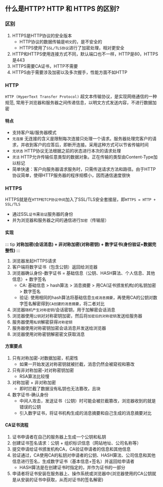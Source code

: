 ## 什么是HTTP? HTTP 和 HTTPS 的区别?
### 区别
1. HTTPS是HTTP协议的安全版本
     - HTTP协议的数据传输是`明文`的，是不安全的
     - HTTPS使用了`SSL/TLS协议`进行了加密处理，相对更安全
2. HTTP和HTTPS使用连接方式不同，默认端口也不一样，HTTP是80，HTTPS是443
3. HTTPS需要CA证书，HTTP不需要
4. HTTPS由于需要涉及加密以及多次握手，性能方面不如HTTP

### HTTP
`HTTP (HyperText Transfer Protocol)` 超文本传输协议，是实现网络通信的一种规范, 常用于浏览器和服务器之间传递信息，以明文方式发送内容，不进行数据加密
#### 特点
  - 支持客户端/服务器模式
  - `无连接` 无连接的含义是限制每次连接只处理一个请求。服务器处理完客户的请求，并收到客户的应答后，即断开连接。采用这种方式可以节省传输时间
  - `无状态` HTTP协议无法根据之前的状态进行本次的请求处理
  - `灵活` HTTP允许传输任意类型的数据对象。正在传输的类型由Content-Type加以标记
  - 简单快速：客户向服务器请求服务时，只需传送请求方法和路径。由于HTTP协议简单，使得HTTP服务器的程序规模小，因而通信速度很快

### HTTPS
HTTPS就是在`HTTP和TCP协议中间`加入了SSL/TLS安全套接层，即`HTTPS = HTTP + SSL/TLS`
  - 通过SSL`证书`来`验证`服务器的身份
  - 并为浏览器和服务器之间的通信进行`加密`（传输层）

#### 实现
::: tip
**对称加密(会话消息) + 非对称加密(对称密钥) + 数字证书(身份验证+数据完整性)**
:::
1. 浏览器发起HTTPS请求
2. 客户端将数字证书（包含公钥）返回给浏览器
3. 浏览器确认身份-数字证书 = 基础信息（公钥、HASH算法、个人信息、其他信息）+ 数字签名
     - CA: 基础信息 > hash算法 > 消息摘要 > 用CA(证书颁发机构)的私钥加密 > 数字签名
     - 验证: 使用相同的hash算法将基础信息`生成消息摘要`，再使用CA的公钥对数字签名解密得到`CA创建的消息摘要`，将二者对比
4. 浏览器`随机产生对称密钥`/会话密钥，用于加解密会话消息
5. 浏览器使用`公钥`对对称密钥加密，然后将`加密后的对称密钥`发送给服务器
6. 服务器使用`私钥`解密获得`对称密钥`
7. 服务器使用对称密钥加密会话消息并发送给浏览器
8. 浏览器使用对称密钥解密密文获取消息

#### 方案要点
1. 只有对称加密-对数据加密，机密性
   - 如果一开始发送对称密钥就被拦截，消息仍然会被窥视和篡改
2. 只有非对称加密-对对称密钥加密
   - RSA算法比较慢
3. 对称加密 + 非对称加密
   - 即时拦截了数据没有私钥也无法篡改，且块
4. 数字证书-确认身份
   - 中间人攻击，发送证书（公钥）时可能会被拦截篡改，浏览器收到的就是错误的公钥
   - 引入数字证书，将证书机构生成的消息摘要和自己生成的消息摘要对比

#### CA证书流程
1. 证书申请者在自己的服务器上生成一个公钥和私钥
2. 创建证书签名请求：公钥 + 组织标识信息（网站地址、公司名称等）
3. 提交申请给证书颁发机构CA，CA验证申请者的信息和其他信息
4. 验证通过，CA使用CA的私钥对申请者的公钥、HASH算法、公司信息和其他信息进行签名，生成数字证书（基本信息+签名）并返回给申请者
   - HASH算法是在创建证书时指定的，并作为证书的一部分
5. 申请者将证书安装在服务器上、操作系统或浏览器中(浏览器使用的CA公钥就是从安装的证书中获取，从而对证书的签名解密)


